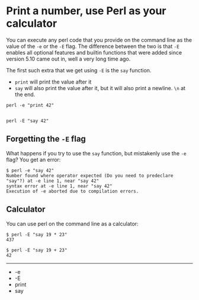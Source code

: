 # Print a number, use Perl as your calculator

You can execute any perl code that you provide on the command line as the value of the `-e` or the `-E` flag. The difference between the two is that `-E` enables all optional features and builtin functions
that were added since version 5.10 came out in, well a very long time ago.

The first such extra that we get using `-E` is the `say` function.

* `print` will print the value after it
* `say` will also print the value after it, but it will also print a newline. `\n` at the end.


```
perl -e "print 42"


perl -E "say 42"
```

## Forgetting the `-E` flag

What happens if you try to use the `say` function, but mistakenly use the `-e` flag? You get an error:

```
$ perl -e "say 42"
Number found where operator expected (Do you need to predeclare "say"?) at -e line 1, near "say 42"
syntax error at -e line 1, near "say 42"
Execution of -e aborted due to compilation errors.
```

## Calculator

You can use perl on the command line as a calculator:

```
$ perl -E "say 19 * 23"
437

$ perl -E "say 19 + 23"
42
```


---

* -e
* -E
* print
* say


